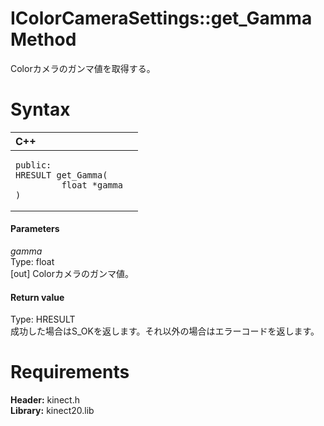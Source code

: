 IColorCameraSettings::get\_Gamma Method  
=======================================  

Colorカメラのガンマ値を取得する。 <span id="syntaxSection"></span>

Syntax  
======  

<table>
<colgroup>
<col width="100%" />
</colgroup>
<thead>
<tr class="header">
<th align="left">C++</th>
</tr>
</thead>
<tbody>
<tr class="odd">
<td align="left"><pre><code>public:  
HRESULT get_Gamma(  
         float *gamma  
)</code></pre></td>
</tr>
</tbody>
</table>

<span id="ID4EG"></span>
#### Parameters  

*gamma*    
Type: float  
[out] Colorカメラのガンマ値。  

<span id="ID4EP"></span>
#### Return value  

Type: HRESULT  
成功した場合はS\_OKを返します。それ以外の場合はエラーコードを返します。  

<span id="requirements"></span>

Requirements  
============  

**Header:** kinect.h  
**Library:** kinect20.lib  



<!--Please do not edit the data in the comment block below.-->
<!--
TOCTitle : get_Gamma Method
RLTitle : IColorCameraSettings::get_Gamma Method
KeywordK : get_Gamma method
KeywordK : IColorCameraSettings::get_Gamma method
KeywordF : IColorCameraSettings::get_Gamma
KeywordF : get_Gamma
KeywordF : Microsoft.Kinect.kinect.IColorCameraSettings.get_Gamma(float@)
KeywordA : M:Microsoft.Kinect.kinect.IColorCameraSettings.get_Gamma(float@)
AssetID : M:Microsoft.Kinect.kinect.IColorCameraSettings.get_Gamma(float@)
Locale : en-us
CommunityContent : 1
APIType : Managed
APILocation : 
APIName : Microsoft.Kinect.kinect.IColorCameraSettings::get_Gamma
TargetOS : Windows
TopicType : kbSyntax
DevLang : C++
DocSet : K4Wv2
ProjType : K4Wv2Proj
Technology : Kinect for Windows
Product : Kinect for Windows SDK v2
productversion : 20
-->
